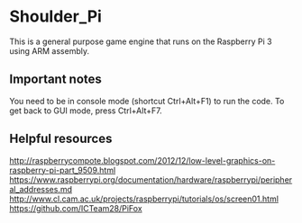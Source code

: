 # Shoulder_Pi
This is a general purpose game engine that runs on the Raspberry Pi 3 using ARM assembly.

## Important notes
You need to be in console mode (shortcut Ctrl+Alt+F1) to run the code.
To get back to GUI mode, press Ctrl+Alt+F7.

## Helpful resources
http://raspberrycompote.blogspot.com/2012/12/low-level-graphics-on-raspberry-pi-part_9509.html
https://www.raspberrypi.org/documentation/hardware/raspberrypi/peripheral_addresses.md
http://www.cl.cam.ac.uk/projects/raspberrypi/tutorials/os/screen01.html
https://github.com/ICTeam28/PiFox
